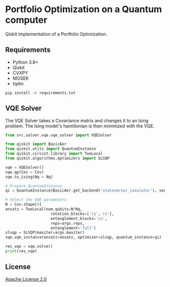# Portfolio Optimization on a Quantum computer
Qiskit implementation of a Portfolio Optimization.

## Requirements
* Python 3.8+
* Qiskit
* CVXPY
* MOSEK
* tqdm

```shell
pip install -r requirements.txt
```

## VQE Solver
The VQE Solver takes a Covariance matrix and changes it to an Ising problem. The Ising model's hamiltonian is then minimized with the VQE.

```python
from src.solver.vqe.vqe_solver import VQESolver

from qiskit import BasicAer
from qiskit.utils import QuantumInstance
from qiskit.circuit.library import TwoLocal
from qiskit.algorithms.optimizers import SLSQP

vqe = VQESolver()
vqe.qp(Cov = Cov)
vqe.to_ising(Nq = Nq)

# Prepare QuantumInstance
qi = QuantumInstance(BasicAer.get_backend('statevector_simulator'), seed_transpiler=seed, seed_simulator=seed)

# Select the VQE parameters
N = Cov.shape[0]
ansatz = TwoLocal(num_qubits=N*Nq, 
                    rotation_blocks=['ry','rz'], 
                    entanglement_blocks='cz',
                    reps=args.reps,
                    entanglement='full')
slsqp = SLSQP(maxiter=args.maxiter)
vqe.vqe_instance(ansatz=ansatz, optimizer=slsqp, quantum_instance=qi)

res_vqe = vqe.solve()
print(res_vqe)
```

## License
[Apache License 2.0](https://github.com/adelshb/quantum-porforlio-optimization-via-entanglement-forging/blob/main/LICENSE)